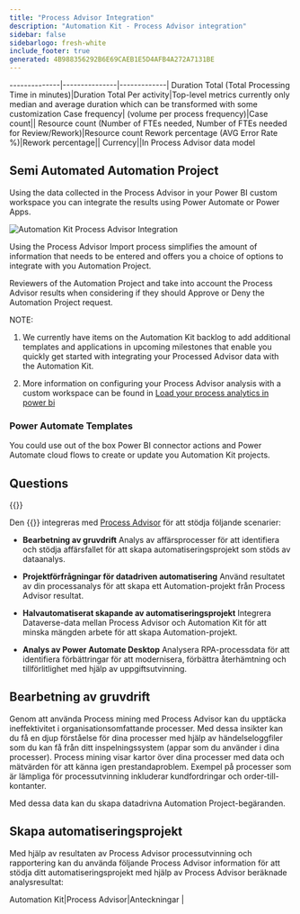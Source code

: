 ```yaml
---
title: "Process Advisor Integration"
description: "Automation Kit - Process Advisor integration"
sidebar: false
sidebarlogo: fresh-white
include_footer: true
generated: 4B988356292B6E69CAEB1E5D4AFB4A272A7131BE
---
```

--------------|---------------|-------------|
Duration Total (Total Processing Time in minutes)|Duration Total Per activity|Top-level metrics currently only median and average duration which can be transformed with some customization
Case frequency| (volume per process frequency)|Case count||
Resource count (Number of FTEs needed, Number of FTEs needed for Review/Rework)|Resource count
Rework percentage (AVG Error Rate %)|Rework percentage||
Currency||In Process Advisor data model

## Semi Automated Automation Project

Using the data collected in the Process Advisor in your Power BI custom workspace you can integrate the results using Power Automate or Power Apps.

![Automation Kit Process Advisor Integration](/images/illustrations/process-advisor-integration.svg)

Using the Process Advisor Import process simplifies the amount of information that needs to be entered and offers you a choice of options to integrate with you Automation Project.

Reviewers of the Automation Project and take into account the Process Advisor results when considering if they should Approve or Deny the Automation Project request.

NOTE:

1. We currently have items on the Automation Kit backlog to add additional templates and applications in upcoming milestones that enable you quickly get started with integrating your Processed Advisor data with the Automation Kit.

2. More information on configuring your Process Advisor analysis with a custom workspace can be found in [Load your process analytics in power bi](https://learn.microsoft.com/en-us/power-automate/process-mining-pbi-workspace#load-your-process-analytics-in-power-bi)

### Power Automate Templates

You could use out of the box Power BI connector actions and Power Automate cloud flows to create or update you Automation Kit projects.

## Questions

{{<questions name="/content/en-us/backlog/process-advisor-integration.json" completed="Thank you for completing Process Advisor questions" showNavigationButtons=false >}}

Den {{<product-name>}} integreras med [Process Advisor](https://learn.microsoft.com/en-us/power-automate/process-advisor-overview) för att stödja följande scenarier:

- **Bearbetning av gruvdrift** Analys av affärsprocesser för att identifiera och stödja affärsfallet för att skapa automatiseringsprojekt som stöds av dataanalys.

- **Projektförfrågningar för datadriven automatisering** Använd resultatet av din processanalys för att skapa ett Automation-projekt från Process Advisor resultat.

- **Halvautomatiserat skapande av automatiseringsprojekt** Integrera Dataverse-data mellan Process Advisor och Automation Kit för att minska mängden arbete för att skapa Automation-projekt.

- **Analys av Power Automate Desktop** Analysera RPA-processdata för att identifiera förbättringar för att modernisera, förbättra återhämtning och tillförlitlighet med hjälp av uppgiftsutvinning.

## Bearbetning av gruvdrift

Genom att använda Process mining med Process Advisor kan du upptäcka ineffektivitet i organisationsomfattande processer. Med dessa insikter kan du få en djup förståelse för dina processer med hjälp av händelseloggfiler som du kan få från ditt inspelningssystem (appar som du använder i dina processer). Process mining visar kartor över dina processer med data och mätvärden för att känna igen prestandaproblem. Exempel på processer som är lämpliga för processutvinning inkluderar kundfordringar och order-till-kontanter.

Med dessa data kan du skapa datadrivna Automation Project-begäranden.

## Skapa automatiseringsprojekt

Med hjälp av resultaten av Process Advisor processutvinning och rapportering kan du använda följande Process Advisor information för att stödja ditt automatiseringsprojekt med hjälp av Process Advisor beräknade analysresultat:

Automation Kit|Process Advisor|Anteckningar        |
